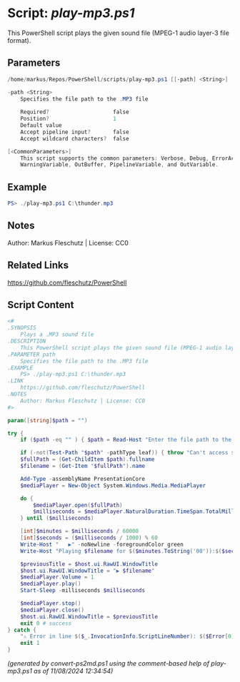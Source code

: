 Script: *play-mp3.ps1*
========================

This PowerShell script plays the given sound file (MPEG-1 audio layer-3 file format).

Parameters
----------
```powershell
/home/markus/Repos/PowerShell/scripts/play-mp3.ps1 [[-path] <String>] [<CommonParameters>]

-path <String>
    Specifies the file path to the .MP3 file
    
    Required?                    false
    Position?                    1
    Default value                
    Accept pipeline input?       false
    Accept wildcard characters?  false

[<CommonParameters>]
    This script supports the common parameters: Verbose, Debug, ErrorAction, ErrorVariable, WarningAction, 
    WarningVariable, OutBuffer, PipelineVariable, and OutVariable.
```

Example
-------
```powershell
PS> ./play-mp3.ps1 C:\thunder.mp3

```

Notes
-----
Author: Markus Fleschutz | License: CC0

Related Links
-------------
https://github.com/fleschutz/PowerShell

Script Content
--------------
```powershell
<#
.SYNOPSIS
	Plays a .MP3 sound file 
.DESCRIPTION
	This PowerShell script plays the given sound file (MPEG-1 audio layer-3 file format).
.PARAMETER path
	Specifies the file path to the .MP3 file
.EXAMPLE
	PS> ./play-mp3.ps1 C:\thunder.mp3
.LINK
	https://github.com/fleschutz/PowerShell
.NOTES
	Author: Markus Fleschutz | License: CC0
#>

param([string]$path = "")

try {
	if ($path -eq "" ) { $path = Read-Host "Enter the file path to the MP3 sound file" }

	if (-not(Test-Path "$path" -pathType leaf)) { throw "Can't access sound file: $path" }
	$fullPath = (Get-ChildItem $path).fullname
	$filename = (Get-Item "$fullPath").name

	Add-Type -assemblyName PresentationCore
	$mediaPlayer = New-Object System.Windows.Media.MediaPlayer

	do {
		$mediaPlayer.open($fullPath)
		$milliseconds = $mediaPlayer.NaturalDuration.TimeSpan.TotalMilliseconds
	} until ($milliseconds)

	[int]$minutes = $milliseconds / 60000
	[int]$seconds = ($milliseconds / 1000) % 60
	Write-Host "   ▶️" -noNewline -foregroundColor green
	Write-Host "Playing $filename for $($minutes.ToString('00')):$($seconds.ToString('00'))s..."

	$previousTitle = $host.ui.RawUI.WindowTitle 
	$host.ui.RawUI.WindowTitle = "▶️ $filename"
	$mediaPlayer.Volume = 1
	$mediaPlayer.play()
	Start-Sleep -milliseconds $milliseconds

	$mediaPlayer.stop()
	$mediaPlayer.close()
	$host.ui.RawUI.WindowTitle = $previousTitle
	exit 0 # success
} catch {
	"⚠️ Error in line $($_.InvocationInfo.ScriptLineNumber): $($Error[0])"
	exit 1
}
```

*(generated by convert-ps2md.ps1 using the comment-based help of play-mp3.ps1 as of 11/08/2024 12:34:54)*
